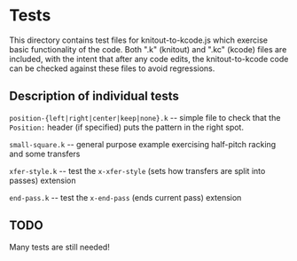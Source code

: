 # Tests

This directory contains test files for knitout-to-kcode.js which exercise basic functionality of the code.
Both ".k" (knitout) and ".kc" (kcode) files are included, with the intent that after any code edits, the knitout-to-kcode code can be checked against these files to avoid regressions.

## Description of individual tests

`position-{left|right|center|keep|none}.k` -- simple file to check that the `Position:` header (if specified) puts the pattern in the right spot.

`small-square.k` -- general purpose example exercising half-pitch racking and some transfers

`xfer-style.k` -- test the `x-xfer-style` (sets how transfers are split into passes) extension

`end-pass.k` -- test the `x-end-pass` (ends current pass) extension

## TODO

Many tests are still needed!
